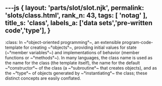 ---js
{
  layout: 'parts/slot/slot.njk',
  permalink: 'slots/class.html',
  rank_n: 43,
  tags: [ 'notag' ],
  title_s: 'class',
  labels_a: ['data sets','pre-written code','type'],
}
---
:class:
In ~°object-oriented programming°~, an extensible program-code-template for creating ~°objects°~, providing initial values for state (~°member variables°~) and implementations of behavior (member functions or ~°methods°~). In many languages, the class name is used as the name for the class (the template itself), the name for the default ~°constructor°~ of the class (a ~°subroutine°~ that creates objects), and as the ~°type°~ of objects generated by ~°instantiating°~ the class; these distinct concepts are easily conflated.
